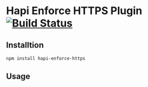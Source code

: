 # Hapi Enforce HTTPS Plugin [![Build Status](https://travis-ci.org/plan3/hapi-enforce-https.svg?branch=master)](https://travis-ci.org/plan3/hapi-enforce-https)

## Installtion

`npm install hapi-enforce-https`

## Usage


